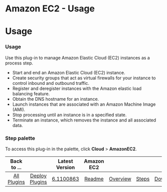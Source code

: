 
Amazon EC2 - Usage
==================

# Usage



### Usage




 


Use this plug-in to manage Amazon Elastic Cloud (EC2) instances as a process step.


* Start and end an Amazon Elastic Cloud (EC2) instance.
* Create security groups that act as virtual firewalls for your instance to control inbound and outbound traffic.
* Register and deregister instances with the Amazon elastic load balancing feature.
* Obtain the DNS hostname for an instance.
* Launch instances that are associated with an Amazon Machine Image (AMI).
* Stop processing until an instance is in a specified state.
* Terminate an instance, which removes the instance and all associated data.



### **Step palette**


To access this plug-in in the palette, click **Cloud** > **AmazonEC2**.




|Back to ...||Latest Version|Amazon EC2 ||||
| :---: | :---: | :---: | :---: | :---: | :---: | :---: |
|[All Plugins](../../index.md)|[Deploy Plugins](../README.md)|[6.1100863](https://raw.githubusercontent.com/UrbanCode/IBM-UCD-PLUGINS/main/files/AmazonEC2/AmazonEC2-6.1100863.zip)|[Readme](README.md)|[Overview](overview.md)|[Steps](steps.md)|[Downloads](downloads.md)|
